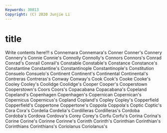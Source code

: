 ```yaml
---
Keywords: 30813
Copyright: (C) 2020 Junjie Li
---
```


# title

Write contents here!!!
s 
Connemara 
Connemara's 
Conner 
Conner's 
Connery 
Connery's 
Connie
Connie's 
Connolly 
Connolly's 
Connors 
Connors's 
Conrad 
Conrad's 
Conrail 
Conrail's 
Constable
Constable's 
Constance 
Constance's 
Constantine 
Constantine's 
Constantinople 
Constantinople's 
Constitution 
Consuelo 
Consuelo's
Continent 
Continent's 
Continental 
Continental's 
Contreras 
Contreras's 
Conway 
Conway's 
Cook 
Cook's
Cooke 
Cooke's 
Cooley 
Cooley's 
Coolidge 
Coolidge's 
Cooper 
Cooper's 
Cooperstown 
Cooperstown's
Coors 
Coors's 
Copacabana 
Copacabana's 
Copeland 
Copeland's 
Copenhagen 
Copenhagen's 
Copernican 
Copernican's
Copernicus 
Copernicus's 
Copland 
Copland's 
Copley 
Copley's 
Copperfield 
Copperfield's 
Coppertone 
Coppertone's
Coppola 
Coppola's 
Coptic 
Coptic's 
Cora 
Cora's 
Cordelia 
Cordelia's 
Cordilleras 
Cordilleras's
Cordoba 
Cordoba's 
Cordova 
Cordova's 
Corey 
Corey's 
Corfu 
Corfu's 
Corina 
Corina's
Corine 
Corine's 
Corinne 
Corinne's 
Corinth 
Corinth's 
Corinthian 
Corinthian's 
Corinthians 
Corinthians's
Coriolanus 
Coriolanus's 
